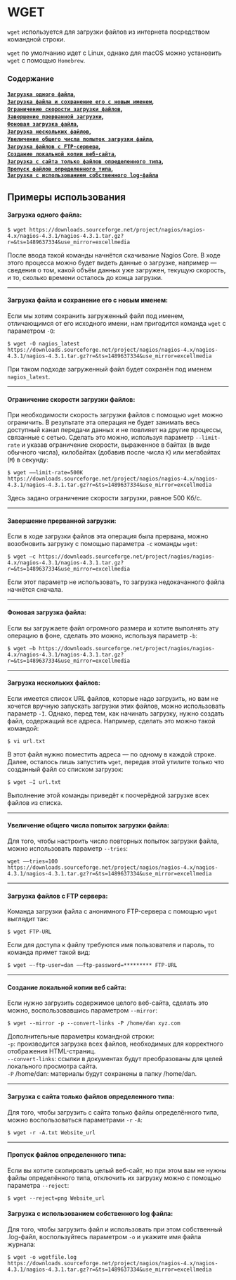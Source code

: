 # WGET

`wget` используется для загрузки файлов из интернета посредством командной строки.

`wget` по умолчанию идет с Linux, однако для macOS можно установить `wget` с 
помощью `Homebrew`.
### Содержание
**[`Загрузка одного файла`](#загрузка-одного-файла)**__,__\
**[`Загрузка файла и сохранение его с новым именем`](#загрузка-файла-и-сохранение-его-с-новым-именем)**__,__\
**[`Ограничение скорости загрузки файлов`](#ограничение-скорости-загрузки-файлов)**__,__\
**[`Завершение прерванной загрузки`](#завершение-прерванной-загрузки)**__,__\
**[`Фоновая загрузка файла`](#фоновая-загрузка-файла)**__,__\
**[`Загрузка нескольких файлов`](#загрузка-нескольких-файлов)**__,__\
**[`Увеличение общего числа попыток загрузки файла`](#увеличение-общего-числа-попыток-загрузки-файла)**__,__\
**[`Загрузка файлов с FTP-сервера`](#загрузка-файлов-с-ftp-сервера)**__,__\
**[`Создание локальной копии веб-сайта`](#создание-локальной-копии-веб-сайта)**__,__\
**[`Загрузка с сайта только файлов определенного типа`](#загрузка-с-сайта-только-файлов-определенного-типа)**__,__\
**[`Пропуск файлов определенного типа`](#пропуск-файлов-определенного-типа)**__,__\
**[`Загрузка с использованием собственного log-файла`](#загрузка-с-использованием-собственного-log-файла)**


## Примеры использования

#### Загрузка одного файла:
```
$ wget https://downloads.sourceforge.net/project/nagios/nagios-4.x/nagios-4.3.1/nagios-4.3.1.tar.gz?r=&ts=1489637334&use_mirror=excellmedia
```
После ввода такой команды начнётся скачивание Nagios Core. В ходе 
этого процесса можно будет видеть данные о загрузке, например — сведения 
о том, какой объём данных уже загружен, текущую скорость, и то, сколько 
времени осталось до конца загрузки.
___
#### Загрузка файла и сохранение его с новым именем:
Если мы хотим сохранить загруженный файл под именем, отличающимся от его 
исходного имени, нам пригодится команда `wget` с параметром `-O`:
```
$ wget -O nagios_latest https://downloads.sourceforge.net/project/nagios/nagios-4.x/nagios-4.3.1/nagios-4.3.1.tar.gz?r=&ts=1489637334&use_mirror=excellmedia
```
При таком подходе загруженный файл будет сохранён под именем `nagios_latest`.
___
#### Ограничение скорости загрузки файлов:
При необходимости скорость загрузки файлов с помощью `wget` можно ограничить.
В результате эта операция не будет занимать весь доступный канал передачи данных
и не повлияет на другие процессы, связанные с сетью. Сделать это можно, используя
параметр `--limit-rate` и указав ограничение скорости, выраженное в байтах (в виде
обычного числа), килобайтах (добавив после числа `K`) или мегабайтах (`M`) в секунду:
```
$ wget ––limit-rate=500K https://downloads.sourceforge.net/project/nagios/nagios-4.x/nagios-4.3.1/nagios-4.3.1.tar.gz?r=&ts=1489637334&use_mirror=excellmedia
```
Здесь задано ограничение скорости загрузки, равное 500 Кб/с.
___
#### Завершение прерванной загрузки:
Если в ходе загрузки файлов эта операция была прервана, можно возобновить загрузку с
помощью параметра `-c` команды `wget`:
```
$ wget –c https://downloads.sourceforge.net/project/nagios/nagios-4.x/nagios-4.3.1/nagios-4.3.1.tar.gz?r=&ts=1489637334&use_mirror=excellmedia
```
Если этот параметр не использовать, то загрузка недокачанного файла начнётся сначала.
___
#### Фоновая загрузка файла:
Если вы загружаете файл огромного размера и хотите выполнять эту операцию в фоне, 
сделать это можно, используя параметр `-b`:
```
$ wget –b https://downloads.sourceforge.net/project/nagios/nagios-4.x/nagios-4.3.1/nagios-4.3.1.tar.gz?r=&ts=1489637334&use_mirror=excellmedia
```
___
#### Загрузка нескольких файлов:
Если имеется список URL файлов, которые надо загрузить, но вам не хочется вручную
запускать загрузки этих файлов, можно использовать параметр `-I`. Однако, перед тем,
как начинать загрузку, нужно создать файл, содержащий все адреса. Например, сделать
это можно такой командой:
```
$ vi url.txt
```
В этот файл нужно поместить адреса — по одному в каждой строке. Далее, осталось 
лишь запустить `wget`, передав этой утилите только что созданный файл со списком загрузок:
```
$ wget –I url.txt
```
Выполнение этой команды приведёт к поочерёдной загрузке всех файлов из списка.
___
#### Увеличение общего числа попыток загрузки файла:
Для того, чтобы настроить число повторных попыток загрузки файла, можно использовать
параметр `--tries`:
```
wget ––tries=100 https://downloads.sourceforge.net/project/nagios/nagios-4.x/nagios-4.3.1/nagios-4.3.1.tar.gz?r=&ts=1489637334&use_mirror=excellmedia
```
___
#### Загрузка файлов с FTP сервера:
Команда загрузки файла с анонимного FTP-сервера с помощью `wget` выглядит так:
```
$ wget FTP-URL
```
Если для доступа к файлу требуются имя пользователя и пароль, то команда примет такой вид:
```
$ wget –-ftp-user=dan ––ftp-password=********* FTP-URL
```
___
#### Создание локальной копии веб сайта:
Если нужно загрузить содержимое целого веб-сайта, сделать это можно, воспользовавшись
параметром `--mirror`:
```
$ wget --mirror -p --convert-links -P /home/dan xyz.com
```
Дополнительные параметры командной строки:\
`-p`: производится загрузка всех файлов, необходимых для корректного отображения HTML-страниц.\
`--convert-links`: ссылки в документах будут преобразованы для целей локального просмотра сайта.\
`-P` /home/dan: материалы будут сохранены в папку /home/dan.
___
#### Загрузка с сайта только файлов определенного типа:
Для того, чтобы загрузить с сайта только файлы определённого типа, можно воспользоваться
параметрами `-r` `-A`:
```
$ wget -r -A.txt Website_url
```
___
#### Пропуск файлов определенного типа:
Если вы хотите скопировать целый веб-сайт, но при этом вам не нужны файлы определённого типа, 
отключить их загрузку можно с помощью параметра `--reject`:
```
$ wget --reject=png Website_url
```
 #### Загрузка с использованием собственного log файла:
Для того, чтобы загрузить файл и использовать при этом собственный .log-файл, воспользуйтесь
параметром `-o` и укажите имя файла журнала:
```
$ wget -o wgetfile.log https://downloads.sourceforge.net/project/nagios/nagios-4.x/nagios-4.3.1/nagios-4.3.1.tar.gz?r=&ts=1489637334&use_mirror=excellmedia
```